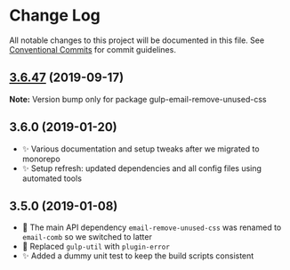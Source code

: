 # Change Log

All notable changes to this project will be documented in this file.
See [Conventional Commits](https://conventionalcommits.org) for commit guidelines.

## [3.6.47](https://gitlab.com/codsen/codsen/compare/gulp-email-remove-unused-css@3.6.46...gulp-email-remove-unused-css@3.6.47) (2019-09-17)

**Note:** Version bump only for package gulp-email-remove-unused-css





## 3.6.0 (2019-01-20)

- ✨ Various documentation and setup tweaks after we migrated to monorepo
- ✨ Setup refresh: updated dependencies and all config files using automated tools

## 3.5.0 (2019-01-08)

- 🔧 The main API dependency `email-remove-unused-css` was renamed to `email-comb` so we switched to latter
- 🔧 Replaced `gulp-util` with `plugin-error`
- ✨ Added a dummy unit test to keep the build scripts consistent
